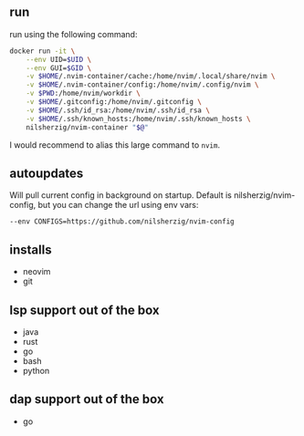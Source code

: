 ## run

run using the following command:

```bash 
docker run -it \
    --env UID=$UID \
    --env GUI=$GID \
    -v $HOME/.nvim-container/cache:/home/nvim/.local/share/nvim \
    -v $HOME/.nvim-container/config:/home/nvim/.config/nvim \
    -v $PWD:/home/nvim/workdir \
    -v $HOME/.gitconfig:/home/nvim/.gitconfig \
    -v $HOME/.ssh/id_rsa:/home/nvim/.ssh/id_rsa \
    -v $HOME/.ssh/known_hosts:/home/nvim/.ssh/known_hosts \
    nilsherzig/nvim-container "$@"
```

I would recommend to alias this large command to `nvim`.

## autoupdates

Will pull current config in background on startup. 
Default is nilsherzig/nvim-config, but you can change the url using env vars:

```
--env CONFIGS=https://github.com/nilsherzig/nvim-config
```

## installs

- neovim 
- git

## lsp support out of the box

- java 
- rust 
- go
- bash 
- python

## dap support out of the box

- go
